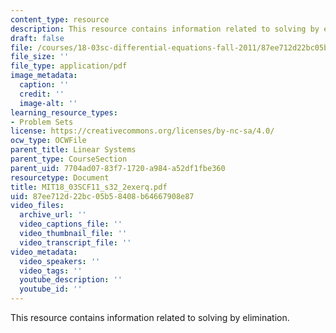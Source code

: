 ```yaml
---
content_type: resource
description: This resource contains information related to solving by elimination.
draft: false
file: /courses/18-03sc-differential-equations-fall-2011/87ee712d22bc05b58408b64667908e87_MIT18_03SCF11_s32_2exerq.pdf
file_size: ''
file_type: application/pdf
image_metadata:
  caption: ''
  credit: ''
  image-alt: ''
learning_resource_types:
- Problem Sets
license: https://creativecommons.org/licenses/by-nc-sa/4.0/
ocw_type: OCWFile
parent_title: Linear Systems
parent_type: CourseSection
parent_uid: 7704ad07-83f7-1720-a984-a52df1fbe360
resourcetype: Document
title: MIT18_03SCF11_s32_2exerq.pdf
uid: 87ee712d-22bc-05b5-8408-b64667908e87
video_files:
  archive_url: ''
  video_captions_file: ''
  video_thumbnail_file: ''
  video_transcript_file: ''
video_metadata:
  video_speakers: ''
  video_tags: ''
  youtube_description: ''
  youtube_id: ''
---
```

This resource contains information related to solving by elimination.